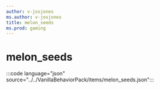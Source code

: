 ```yaml
---
author: v-josjones
ms.author: v-josjones
title: melon_seeds
ms.prod: gaming
---
```


# melon_seeds

:::code language="json" source="../../VanillaBehaviorPack/items/melon_seeds.json":::